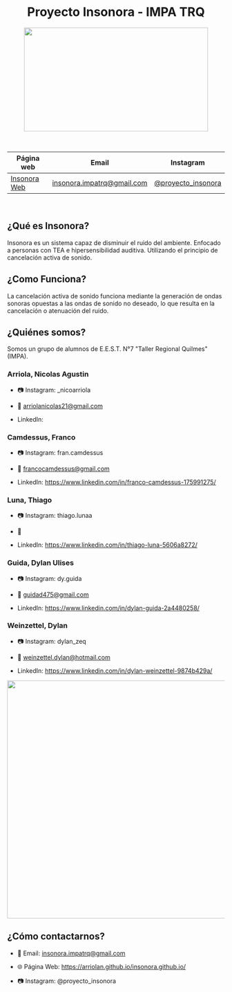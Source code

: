 <div align="center">

# Proyecto Insonora - IMPA TRQ

<img src="https://cdn.discordapp.com/attachments/890367697978794064/1176678777678471288/logo_insonora_x2.png?ex=656fbe82&is=655d4982&hm=e8c44632544dda3a46701b5c62e36208b994b9866b500cf7d2d995a43f4c58e9&" height="240" width="426" />

&nbsp;

| Página web | Email | Instagram |
|------------|-------|-----------|
|[Insonora Web](https://arriolan.github.io/insonora.github.io/)|insonora.impatrq@gmail.com|[@proyecto_insonora](https://www.instagram.com/proyecto_insonora)|

&nbsp;

</div>

## ¿Qué es Insonora?

Insonora es un sistema capaz de disminuir el ruido del ambiente.
Enfocado a personas con TEA e 
hipersensibilidad auditiva.
Utilizando el principio de cancelación activa de sonido.

## ¿Como Funciona?

La cancelación activa de sonido funciona mediante la generación de ondas sonoras opuestas a las ondas de sonido no deseado, lo que resulta en la cancelación o atenuación del ruido.

## ¿Quiénes somos?

Somos un grupo de alumnos de E.E.S.T. N°7 "Taller Regional Quilmes" (IMPA).

### Arriola, Nicolas Agustin
* 📷 Instagram: _nicoarriola

* 📧 arriolanicolas21@gmail.com

* LinkedIn: 

### Camdessus, Franco
* 📷 Instagram: fran.camdessus

* 📧 francocamdessus@gmail.com

* LinkedIn: https://www.linkedin.com/in/franco-camdessus-175991275/

### Luna, Thiago
* 📷 Instagram: thiago.lunaa

* 📧 

* LinkedIn: https://www.linkedin.com/in/thiago-luna-5606a8272/

### Guida, Dylan Ulises
* 📷 Instagram: dy.guida

* 📧 guidad475@gmail.com

* LinkedIn: https://www.linkedin.com/in/dylan-guida-2a4480258/

### Weinzettel, Dylan
* 📷 Instagram: dylan_zeq

* 📧 weinzettel.dylan@hotmail.com
  
* LinkedIn: https://www.linkedin.com/in/dylan-weinzettel-9874b429a/


<div align="center">

<img src="https://cdn.discordapp.com/attachments/890367697978794064/1176716848998387732/WhatsApp_Image_2023-11-11_at_19.43.40_b1f5f565.jpg?ex=656fe1f7&is=655d6cf7&hm=b3f1ac59fc3c4305d9e1ae82cbcce5ea31dc4e2add5e723f621b6b143e7dc00c&" width="550"/>

</div>

## ¿Cómo contactarnos?

* 📧 Email: insonora.impatrq@gmail.com

* 🌐 Página Web: https://arriolan.github.io/insonora.github.io/

* 📷 Instagram: @proyecto_insonora
